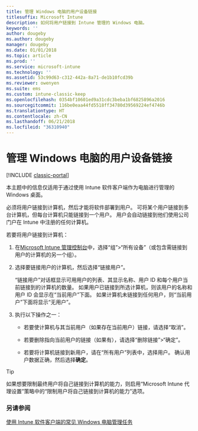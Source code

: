 ```yaml
---
title: 管理 Windows 电脑的用户设备链接
titlesuffix: Microsoft Intune
description: 如何将用户链接到 Intune 管理的 Windows 电脑。
keywords: ''
author: dougeby
ms.author: dougeby
manager: dougeby
ms.date: 01/01/2018
ms.topic: article
ms.prod: ''
ms.service: microsoft-intune
ms.technology: ''
ms.assetid: 53c99d63-c312-442a-8a71-de1b10fcd39b
ms.reviewer: owenyen
ms.suite: ems
ms.custom: intune-classic-keep
ms.openlocfilehash: 0354bf10601ed9a31cdc3beba1bf6825896a2016
ms.sourcegitcommit: 116be0eaa44fd5518ff34780d39569224ef4746b
ms.translationtype: HT
ms.contentlocale: zh-CN
ms.lasthandoff: 06/21/2018
ms.locfileid: "36310940"
---
```

# <a name="manage-user-device-linking-for-windows-pcs"></a>管理 Windows 电脑的用户设备链接

[!INCLUDE [classic-portal](includes/classic-portal.md)]

本主题中的信息仅适用于通过使用 Intune 软件客户端作为电脑进行管理的 Windows 桌面。 

必须将用户链接到计算机，然后才能将软件部署到用户。 可将某个用户链接到多台计算机，但每台计算机只能链接到一个用户。 用户会自动链接到他们使用公司门户在 Intune 中注册的任何计算机。

若要将用户链接到计算机：

1. 在[Microsoft Intune 管理控制台](https://manage.microsoft.com/)中，选择“组”&gt;“所有设备”（或包含需链接到用户的计算机的另一个组）。

2. 选择要链接用户的计算机，然后选择“链接用户”。

   “链接用户”对话框显示可用用户的列表、其显示名称、用户 ID 和每个用户当前链接到的计算机的数量。 如果用户已链接到所选计算机，则该用户的名称和用户 ID 会显示在“当前用户”下面。 如果计算机未链接到任何用户，则“当前用户”下面将显示“无用户”。

3. 执行以下操作之一：

   - 若要使计算机与其当前用户（如果存在当前用户）链接，请选择“取消”。

   - 若要删除指向当前用户的链接（如果有），请选择“删除链接”&gt;“确定”。

   - 若要将计算机链接到新用户，请在“所有用户”列表中，选择用户。 确认用户数据正确，然后选择**确定**。

> [!TIP]
> 如果想要限制最终用户将自己链接到计算机的能力，则启用“Microsoft Intune 代理设置”策略中的“限制用户将自己链接到计算机的能力”选项。

### <a name="see-also"></a>另请参阅

[使用 Intune 软件客户端的常见 Windows 电脑管理任务](common-windows-pc-management-tasks-with-the-microsoft-intune-computer-client.md)